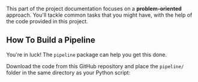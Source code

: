 This part of the project documentation focuses on a
**problem-oriented** approach. You'll tackle common
tasks that you might have, with the help of the code
provided in this project.

## How To Build a Pipeline 

You're in luck! The `pipeline` package can help you
get this done.

Download the code from this GitHub repository and place
the `pipeline/` folder in the same directory as your
Python script:
